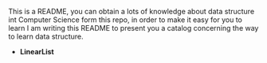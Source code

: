 This is a README, you can obtain a lots of knowledge about data structure int Computer Science form this repo, in order to make it easy for you to learn I am writing this README to present you a catalog concerning the way to learn data structure.

* **LinearList**

